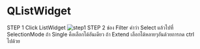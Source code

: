 # QListWidget
STEP 1 Click ListWidget
![step1](https://user-images.githubusercontent.com/81642936/127733993-1d43dc89-ba69-4a9e-8036-10c8b64cab7f.png)
STEP 2 ช่อง Filter คำว่า Select แล้วไปที่ SelectionMode ถ้า Single คือเลือกได้อันเดียว ถ้า Extend เลือกได้หลายๆอันด้วยการกด ctrl ไปด้วย
